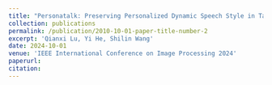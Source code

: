 ```yaml
---
title: "Personatalk: Preserving Personalized Dynamic Speech Style in Talking Face Generation"
collection: publications
permalink: /publication/2010-10-01-paper-title-number-2
excerpt: 'Qianxi Lu, Yi He, Shilin Wang'
date: 2024-10-01
venue: 'IEEE International Conference on Image Processing 2024'
paperurl: 
citation: 
---
```

